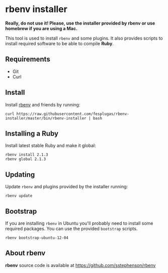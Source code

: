 # rbenv installer

**Really, do not use it! Please, use the installer provided by rbenv or use homebrew if you are using a Mac.**

This tool is used to install `rbenv` and some plugins. It also provides 
scripts to install required software to be able to compile **Ruby**.


## Requirements

- Git
- Curl


## Install

Install [rbenv] and friends by running:

    curl https://raw.githubusercontent.com/fesplugas/rbenv-installer/master/bin/rbenv-installer | bash


## Installing a Ruby

Install latest stable Ruby and make it global:

    rbenv install 2.1.3
    rbenv global 2.1.3


## Updating

Update `rbenv` and plugins provided by the installer running:

    rbenv update


## Bootstrap

If you are installing `rbenv` in Ubuntu you'll probably need to install
some required packages. You can use the provided `bootstrap` scripts.

    rbenv bootstrap-ubuntu-12-04


## About rbenv

**rbenv** source code is available at <https://github.com/sstephenson/rbenv>

[rbenv]: https://github.com/sstephenson/rbenv
